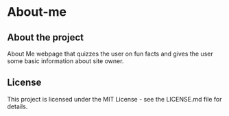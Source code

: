 # About-me

## About the project
About Me webpage that quizzes the user on fun facts and gives the user some basic information about site owner.

## License
This project is licensed under the MIT License - see the LICENSE.md file for details.